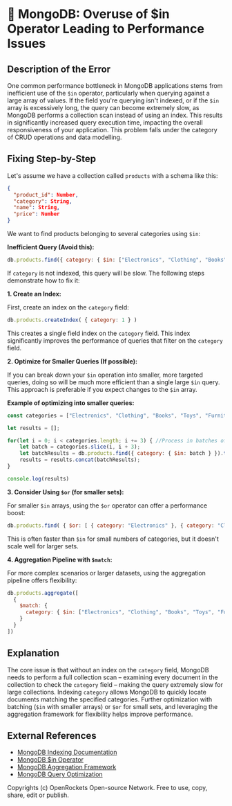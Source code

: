 # 🐞 MongoDB: Overuse of $in Operator Leading to Performance Issues


## Description of the Error

One common performance bottleneck in MongoDB applications stems from inefficient use of the `$in` operator, particularly when querying against a large array of values.  If the field you're querying isn't indexed, or if the `$in` array is excessively long, the query can become extremely slow, as MongoDB performs a collection scan instead of using an index. This results in significantly increased query execution time, impacting the overall responsiveness of your application. This problem falls under the category of CRUD operations and data modelling.

## Fixing Step-by-Step

Let's assume we have a collection called `products` with a schema like this:

```json
{
  "product_id": Number,
  "category": String,
  "name": String,
  "price": Number
}
```

We want to find products belonging to several categories using `$in`:

**Inefficient Query (Avoid this):**

```javascript
db.products.find({ category: { $in: ["Electronics", "Clothing", "Books", "Toys", "Furniture", "Sports", "Tools", "Hardware", "Appliances", "Jewelry"] } })
```

If `category` is not indexed, this query will be slow.  The following steps demonstrate how to fix it:


**1. Create an Index:**

First, create an index on the `category` field:

```javascript
db.products.createIndex( { category: 1 } )
```

This creates a single field index on the `category` field. This index significantly improves the performance of queries that filter on the `category` field.


**2. Optimize for Smaller Queries (If possible):**

If you can break down your `$in` operation into smaller, more targeted queries, doing so will be much more efficient than a single large `$in` query.  This approach is preferable if you expect changes to the `$in` array.

**Example of optimizing into smaller queries:**

```javascript
const categories = ["Electronics", "Clothing", "Books", "Toys", "Furniture", "Sports", "Tools", "Hardware", "Appliances", "Jewelry"];

let results = [];

for(let i = 0; i < categories.length; i += 3) { //Process in batches of 3
    let batch = categories.slice(i, i + 3);
    let batchResults = db.products.find({ category: { $in: batch } }).toArray();
    results = results.concat(batchResults);
}

console.log(results)
```

**3. Consider Using `$or` (for smaller sets):**

For smaller `$in` arrays, using the `$or` operator can offer a performance boost:

```javascript
db.products.find( { $or: [ { category: "Electronics" }, { category: "Clothing" }, { category: "Books" } ] } )
```

This is often faster than `$in` for small numbers of categories, but it doesn't scale well for larger sets.


**4. Aggregation Pipeline with `$match`:**

For more complex scenarios or larger datasets, using the aggregation pipeline offers flexibility:

```javascript
db.products.aggregate([
  {
    $match: {
      category: { $in: ["Electronics", "Clothing", "Books", "Toys", "Furniture", "Sports", "Tools", "Hardware", "Appliances", "Jewelry"] }
    }
  }
])
```


## Explanation

The core issue is that without an index on the `category` field, MongoDB needs to perform a full collection scan – examining every document in the collection to check the `category` field – making the query extremely slow for large collections. Indexing `category` allows MongoDB to quickly locate documents matching the specified categories.  Further optimization with batching (`$in` with smaller arrays) or `$or` for small sets, and leveraging the aggregation framework for flexibility helps improve performance.


## External References

* [MongoDB Indexing Documentation](https://www.mongodb.com/docs/manual/indexes/)
* [MongoDB $in Operator](https://www.mongodb.com/docs/manual/reference/operator/query/in/)
* [MongoDB Aggregation Framework](https://www.mongodb.com/docs/manual/aggregation/)
* [MongoDB Query Optimization](https://www.mongodb.com/blog/post/query-optimization-in-mongodb)


Copyrights (c) OpenRockets Open-source Network. Free to use, copy, share, edit or publish.

